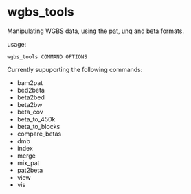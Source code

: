 # wgbs_tools
Manipulating WGBS data, using the [pat](https://github.com/nloyfer/wgbs_tools/blob/master/docs/pat_format.md), [unq](https://github.com/nloyfer/wgbs_tools/blob/master/docs/unq_format.md) and [beta](https://github.com/nloyfer/wgbs_tools/blob/master/docs/beta_format.md) formats.

usage:
```
wgbs_tools COMMAND OPTIONS
```

Currently supuporting the following commands:
* bam2pat
* bed2beta
* beta2bed
* beta2bw
* beta_cov
* beta_to_450k
* beta_to_blocks
* compare_betas
* dmb
* index
* merge
* mix_pat
* pat2beta
* view
* vis
